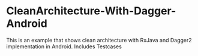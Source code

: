 # CleanArchitecture-With-Dagger-Android
This is an example that shows clean architecture with RxJava and Dagger2 implementation in Android. Includes Testcases

